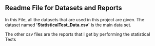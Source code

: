 ## Readme File for Datasets and Reports

In this File, all the datasets that are used in this project are given. The dataset named **'StatisticalTest_Data.csv'** is the main data set.

The other csv files are the reports that I get by performing the statistical Tests
